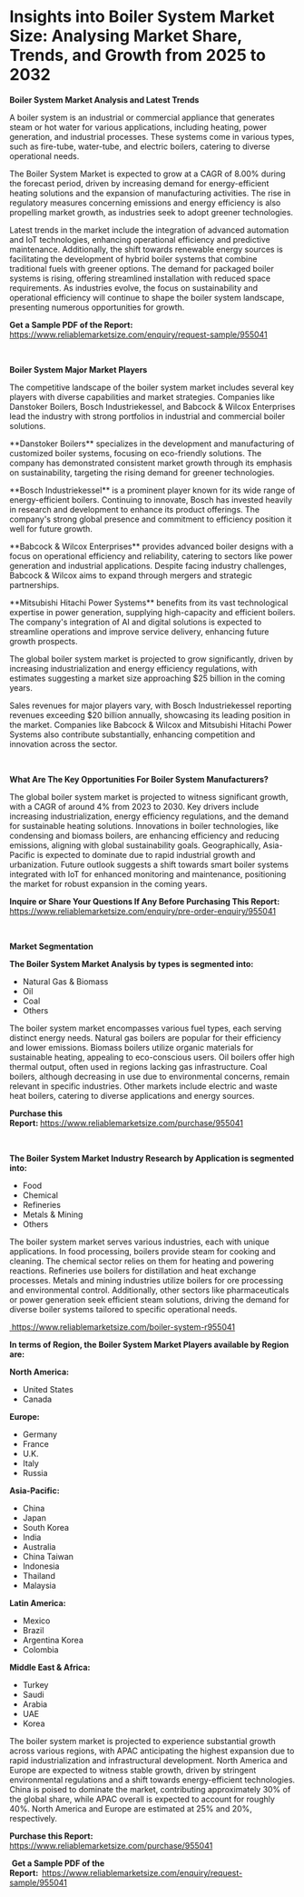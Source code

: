<p><h1>Insights into Boiler System Market Size: Analysing Market Share, Trends, and Growth from 2025 to 2032</h1></p><p><strong>Boiler System Market Analysis and Latest Trends</strong></p>
<p><p>A boiler system is an industrial or commercial appliance that generates steam or hot water for various applications, including heating, power generation, and industrial processes. These systems come in various types, such as fire-tube, water-tube, and electric boilers, catering to diverse operational needs.</p><p>The Boiler System Market is expected to grow at a CAGR of 8.00% during the forecast period, driven by increasing demand for energy-efficient heating solutions and the expansion of manufacturing activities. The rise in regulatory measures concerning emissions and energy efficiency is also propelling market growth, as industries seek to adopt greener technologies. </p><p>Latest trends in the market include the integration of advanced automation and IoT technologies, enhancing operational efficiency and predictive maintenance. Additionally, the shift towards renewable energy sources is facilitating the development of hybrid boiler systems that combine traditional fuels with greener options. The demand for packaged boiler systems is rising, offering streamlined installation with reduced space requirements. As industries evolve, the focus on sustainability and operational efficiency will continue to shape the boiler system landscape, presenting numerous opportunities for growth.</p></p>
<p><strong>Get a Sample PDF of the Report:&nbsp;</strong> <a href="https://www.reliablemarketsize.com/enquiry/request-sample/955041?utm_campaign=3167&utm_medium=2&utm_source=Github&utm_content=ia&utm_term=16042025&utm_id=boiler-system">https://www.reliablemarketsize.com/enquiry/request-sample/955041</a></p>
<p>&nbsp;</p>
<p><strong>Boiler System Major Market Players</strong></p>
<p><p>The competitive landscape of the boiler system market includes several key players with diverse capabilities and market strategies. Companies like Danstoker Boilers, Bosch Industriekessel, and Babcock & Wilcox Enterprises lead the industry with strong portfolios in industrial and commercial boiler solutions.</p><p>**Danstoker Boilers** specializes in the development and manufacturing of customized boiler systems, focusing on eco-friendly solutions. The company has demonstrated consistent market growth through its emphasis on sustainability, targeting the rising demand for greener technologies.</p><p>**Bosch Industriekessel** is a prominent player known for its wide range of energy-efficient boilers. Continuing to innovate, Bosch has invested heavily in research and development to enhance its product offerings. The company's strong global presence and commitment to efficiency position it well for future growth.</p><p>**Babcock & Wilcox Enterprises** provides advanced boiler designs with a focus on operational efficiency and reliability, catering to sectors like power generation and industrial applications. Despite facing industry challenges, Babcock & Wilcox aims to expand through mergers and strategic partnerships.</p><p>**Mitsubishi Hitachi Power Systems** benefits from its vast technological expertise in power generation, supplying high-capacity and efficient boilers. The company's integration of AI and digital solutions is expected to streamline operations and improve service delivery, enhancing future growth prospects.</p><p>The global boiler system market is projected to grow significantly, driven by increasing industrialization and energy efficiency regulations, with estimates suggesting a market size approaching $25 billion in the coming years.</p><p>Sales revenues for major players vary, with Bosch Industriekessel reporting revenues exceeding $20 billion annually, showcasing its leading position in the market. Companies like Babcock & Wilcox and Mitsubishi Hitachi Power Systems also contribute substantially, enhancing competition and innovation across the sector.</p></p>
<p>&nbsp;</p>
<p><strong>What Are The Key Opportunities For Boiler System Manufacturers?</strong></p>
<p><p>The global boiler system market is projected to witness significant growth, with a CAGR of around 4% from 2023 to 2030. Key drivers include increasing industrialization, energy efficiency regulations, and the demand for sustainable heating solutions. Innovations in boiler technologies, like condensing and biomass boilers, are enhancing efficiency and reducing emissions, aligning with global sustainability goals. Geographically, Asia-Pacific is expected to dominate due to rapid industrial growth and urbanization. Future outlook suggests a shift towards smart boiler systems integrated with IoT for enhanced monitoring and maintenance, positioning the market for robust expansion in the coming years.</p></p>
<p><strong>Inquire or Share Your Questions If Any Before Purchasing This Report:</strong> <a href="https://www.reliablemarketsize.com/enquiry/pre-order-enquiry/955041?utm_campaign=3167&utm_medium=2&utm_source=Github&utm_content=ia&utm_term=16042025&utm_id=boiler-system">https://www.reliablemarketsize.com/enquiry/pre-order-enquiry/955041</a></p>
<p>&nbsp;</p>
<p><strong>Market Segmentation</strong></p>
<p><strong>The Boiler System Market Analysis by types is segmented into:</strong></p>
<p><ul><li>Natural Gas & Biomass</li><li>Oil</li><li>Coal</li><li>Others</li></ul></p>
<p><p>The boiler system market encompasses various fuel types, each serving distinct energy needs. Natural gas boilers are popular for their efficiency and lower emissions. Biomass boilers utilize organic materials for sustainable heating, appealing to eco-conscious users. Oil boilers offer high thermal output, often used in regions lacking gas infrastructure. Coal boilers, although decreasing in use due to environmental concerns, remain relevant in specific industries. Other markets include electric and waste heat boilers, catering to diverse applications and energy sources.</p></p>
<p><strong>Purchase this Report:&nbsp;</strong><a href="https://www.reliablemarketsize.com/purchase/955041?utm_campaign=3167&utm_medium=2&utm_source=Github&utm_content=ia&utm_term=16042025&utm_id=boiler-system">https://www.reliablemarketsize.com/purchase/955041</a></p>
<p>&nbsp;</p>
<p><strong>The Boiler System Market Industry Research by Application is segmented into:</strong></p>
<p><ul><li>Food</li><li>Chemical</li><li>Refineries</li><li>Metals & Mining</li><li>Others</li></ul></p>
<p><p>The boiler system market serves various industries, each with unique applications. In food processing, boilers provide steam for cooking and cleaning. The chemical sector relies on them for heating and powering reactions. Refineries use boilers for distillation and heat exchange processes. Metals and mining industries utilize boilers for ore processing and environmental control. Additionally, other sectors like pharmaceuticals or power generation seek efficient steam solutions, driving the demand for diverse boiler systems tailored to specific operational needs.</p></p>
<p><a href="https://www.reliablemarketsize.com/boiler-system-r955041?utm_campaign=3167&utm_medium=2&utm_source=Github&utm_content=ia&utm_term=16042025&utm_id=boiler-system">&nbsp;https://www.reliablemarketsize.com/boiler-system-r955041</a></p>
<p><strong>In terms of Region, the Boiler System Market Players available by Region are:</strong></p>
<p>
    <p> <strong> North America: </strong>
        <ul>
            <li>United States</li>
            <li>Canada</li>
        </ul>
        </p> 
    <p> <strong> Europe: </strong>
        <ul>
            <li>Germany</li>
            <li>France</li>
            <li>U.K.</li>
            <li>Italy</li>
            <li>Russia</li>
        </ul>
        </p> 
    <p> <strong> Asia-Pacific: </strong>
        <ul>
            <li>China</li>
            <li>Japan</li>
            <li>South Korea</li>
            <li>India</li>
            <li>Australia</li>
            <li>China Taiwan</li>
            <li>Indonesia</li>
            <li>Thailand</li>
            <li>Malaysia</li>
        </ul>
        </p> 
    <p> <strong> Latin America: </strong>
        <ul>
            <li>Mexico</li>
            <li>Brazil</li>
            <li>Argentina Korea</li>
            <li>Colombia</li>
        </ul>
        </p> 
    <p> <strong> Middle East & Africa: </strong>
        <ul>
            <li>Turkey</li>
            <li>Saudi</li>
            <li>Arabia</li>
            <li>UAE</li>
            <li>Korea</li>
        </ul>
    </p>
    </p>
<p><p>The boiler system market is projected to experience substantial growth across various regions, with APAC anticipating the highest expansion due to rapid industrialization and infrastructural development. North America and Europe are expected to witness stable growth, driven by stringent environmental regulations and a shift towards energy-efficient technologies. China is poised to dominate the market, contributing approximately 30% of the global share, while APAC overall is expected to account for roughly 40%. North America and Europe are estimated at 25% and 20%, respectively.</p></p>
<p><strong>Purchase this Report: </strong><a href="https://www.reliablemarketsize.com/purchase/955041?utm_campaign=3167&utm_medium=2&utm_source=Github&utm_content=ia&utm_term=16042025&utm_id=boiler-system">https://www.reliablemarketsize.com/purchase/955041</a></p>
<p>&nbsp;<strong>Get a Sample PDF of the Report:&nbsp;&nbsp;</strong><a href="https://www.reliablemarketsize.com/enquiry/request-sample/955041?utm_campaign=3167&utm_medium=2&utm_source=Github&utm_content=ia&utm_term=16042025&utm_id=boiler-system">https://www.reliablemarketsize.com/enquiry/request-sample/955041</a></p>
<p><strong></strong></p>
<p><p></p><p></p><p></p></p>